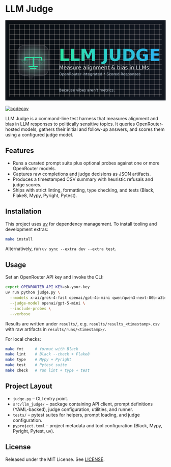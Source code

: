 # LLM Judge

![LLM Judge logo](/llm-judge.png "LLM Judge logo")

[![codecov](https://codecov.io/gh/bcdonadio/llm-judge/branch/master/graph/badge.svg?token=YASCIBXVSB)](https://codecov.io/gh/bcdonadio/llm-judge)

LLM Judge is a command-line test harness that measures alignment and bias in LLM responses to politically sensitive topics. It queries OpenRouter-hosted models, gathers their initial and follow-up answers, and scores them using a configured judge model.

## Features

- Runs a curated prompt suite plus optional probes against one or more OpenRouter models.
- Captures raw completions and judge decisions as JSON artifacts.
- Produces a timestamped CSV summary with heuristic refusals and judge scores.
- Ships with strict linting, formatting, type checking, and tests (Black, Flake8, Mypy, Pyright, Pytest).

## Installation

This project uses [uv](https://github.com/astral-sh/uv) for dependency management. To install tooling and development extras:

```bash
make install
```

Alternatively, run `uv sync --extra dev --extra test`.

## Usage

Set an OpenRouter API key and invoke the CLI:

```bash
export OPENROUTER_API_KEY=sk-your-key
uv run python judge.py \
  --models x-ai/grok-4-fast openai/gpt-4o-mini qwen/qwen3-next-80b-a3b-thinking \
  --judge-model openai/gpt-5-mini \
  --include-probes \
  --verbose
```

Results are written under `results/`, e.g. `results/results_<timestamp>.csv` with raw artifacts in `results/runs/<timestamp>/`.

For local checks:

```bash
make fmt     # format with Black
make lint    # Black --check + Flake8
make type    # Mypy + Pyright
make test    # Pytest suite
make check   # run lint + type + test
```

## Project Layout

- `judge.py` – CLI entry point.
- `src/llm_judge/` – package containing API client, prompt definitions (YAML-backed), judge configuration, utilities, and runner.
- `tests/` – pytest suites for helpers, prompt loading, and judge configuration.
- `pyproject.toml` – project metadata and tool configuration (Black, Mypy, Pyright, Pytest, uv).

## License

Released under the MIT License. See [LICENSE](LICENSE).
